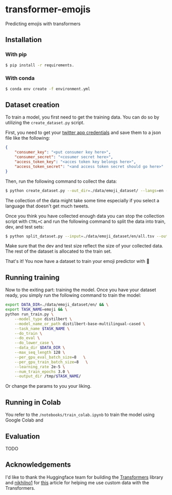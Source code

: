 # transformer-emojis
Predicting emojis with transformers

## Installation
### With pip
```bash
$ pip install -r requirements.
```
### With conda
```bash
$ conda env create -f environment.yml
```

## Dataset creation
To train a model, you first need to get the training data. You can do so by utilizing the `create_dataset.py` script.

First, you need to get your [twitter app credentials](https://developer.twitter.com/en/apps) and save them to a json file like the following:
```json
{
    "consumer_key": "<put consumer key here>",
    "consumer_secret": "<cosumer secret here>",
    "access_token_key": "<acces token key belongs here>",
    "access_token_secret": "<and access token secret should go here>"
}
```

Then, run the following command to collect the data:
```bash
$ python create_dataset.py --out_dir=./data/emoji_dataset/ --langs=en --secrets=./path/to/the/secrets.json
```
The collection of the data might take some time especially if you select a language that doesn't get much tweets.

Once you think you have collected enough data you can stop the collection script with `CTRL+C` and run the following command to split the data into train, dev, and test sets:
```bash
$ python split_dataset.py --input=./data/emoji_dataset/en/all.tsv --output=./data/emoji_dataset/en --dev_size=1000 --test_size=1000 --random_seed=42
```

Make sure that the dev and test size reflect the size of your collected data. The rest of the dataset is allocated to the train set.

That's it! You now have a dataset to train your emoji predictor with 🥳

## Running training
Now to the exiting part: training the model. Once you have your dataset ready, you simply run the following command to train the model:
```bash
export DATA_DIR=./data/emoji_dataset/en/ && \
export TASK_NAME=emoji && \
python run_train.py \
    --model_type distilbert \
    --model_name_or_path distilbert-base-multilingual-cased \
    --task_name $TASK_NAME \
    --do_train \
    --do_eval \
    --do_lower_case \
    --data_dir $DATA_DIR \
    --max_seq_length 128 \
    --per_gpu_eval_batch_size=8   \
    --per_gpu_train_batch_size=8   \
    --learning_rate 2e-5 \
    --num_train_epochs 3.0 \
    --output_dir /tmp/$TASK_NAME/
```

Or change the params to you your liking.

## Running in Colab
You refer to the `/notebooks/train_colab.ipynb` to train the model using Google Colab and

## Evaluation
TODO

## Acknowledgements
I'd like to thank the Huggingface team for building the [Transformers](https://github.com/huggingface/transformers) library and [nikhilno1](https://github.com/nikhilno1) for [this](https://medium.com/@nikhil.utane/running-pytorch-transformers-on-custom-datasets-717fd9e10fe2) article for helping me use custom data with the Transformers.